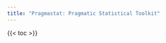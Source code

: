 ```yaml
---
title: "Pragmastat: Pragmatic Statistical Toolkit"
---
```


<!-- PLACEHOLDER Start -->

{{< toc >}} <!-- [pdf] DELETE --> <!-- [md] DELETE -->

<!-- INCLUDE manual/introduction.md -->

<!-- INCLUDE manual/estimators.md -->

<!-- INCLUDE manual/distributions.md -->

<!-- INCLUDE manual/properties.md -->

<!-- INCLUDE manual/methodology.md -->

<!-- INCLUDE manual/algorithms.md -->

<!-- INCLUDE manual/studies.md -->

<!-- INCLUDE manual/implementations.md -->

<!-- INCLUDE manual/artifacts.md -->
